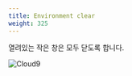 ```yaml
---
title: Environment clear
weight: 325
---
```


열려있는 작은 창은 모두 닫도록 합니다.

![Cloud9](../../cloud9/images/cloud9-05.png)
